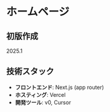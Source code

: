 # ホームページ


## 初版作成

2025.1


## 技術スタック

- **フロントエンド**: Next.js (app router)
- **ホスティング**: Vercel
- **開発ツール**: v0, Cursor








